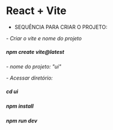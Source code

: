 # React + Vite

- SEQUÊNCIA PARA CRIAR O PROJETO: 

*- Criar o vite e nome do projeto*
##### npm create vite@latest

*- nome do projeto: "ui"*

*- Acessar diretório:*
##### cd ui

##### npm install

##### npm run dev
